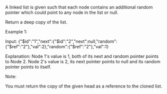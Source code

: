 A linked list is given such that each node contains an additional random pointer which could point to any node in the list or null.

Return a deep copy of the list.

 

Example 1:



Input:
{"$id":"1","next":{"$id":"2","next":null,"random":{"$ref":"2"},"val":2},"random":{"$ref":"2"},"val":1}

Explanation:
Node 1's value is 1, both of its next and random pointer points to Node 2.
Node 2's value is 2, its next pointer points to null and its random pointer points to itself.
 

Note:

You must return the copy of the given head as a reference to the cloned list.
